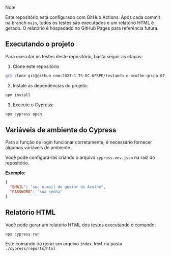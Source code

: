 
>[!NOTE]
> Este repositório está configurado com GitHub Actions. Após cada commit na branch `main`, todos os testes são executados e um relatório HTML é gerado. O relatório é hospedado no GitHub Pages para referência futura.

## Executando o projeto

Para executar os testes deste repositório, basta seguir as etapas:

1. Clone este repositório

``` bash
git clone git@github.com:2023-1-TS-DC-UFRPE/testando-o-acolhe-grupo-07.git
```

2. Instale as dependências do projeto:

``` bash
npm install
```

3. Execute o Cypress:

```bash
npx cypress open
```

## Variáveis de ambiente do Cypress

Para a função de login funcionar corretamente, é necessário fornecer algumas variáveis de ambiente.

Você pode configurá-las criando o arquivo `cypress.env.json` na raiz do repositório. 

**Exemplo:**

```json
{
  "EMAIL": "seu e-mail de gestor do Acolhe",
  "PASSWORD": "sua senha"
}
```

## Relatório HTML

Você pode gerar um relatório HTML dos testes executando o comando:

```bash
npx cypress run
```

Este comando irá gerar um arquivo `index.html` na pasta `./cypress/reports/html`